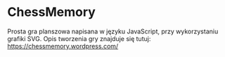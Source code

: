 # ChessMemory
Prosta gra planszowa napisana w języku JavaScript, przy wykorzystaniu grafiki SVG.
Opis tworzenia gry znajduje się tutuj: https://chessmemory.wordpress.com/
